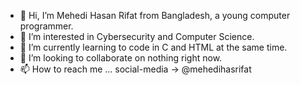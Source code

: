 - 👋 Hi, I’m Mehedi Hasan Rifat from Bangladesh, a young computer programmer.
- 👀 I’m interested in Cybersecurity and Computer Science.
- 🌱 I’m currently learning to code in C and HTML at the same time.
- 💞️ I’m looking to collaborate on nothing right now.
- 📫 How to reach me ... social-media -> @mehedihasrifat

<!---
mehedihasrifat/mehedihasrifat is a ✨ special ✨ repository because its `README.md` (this file) appears on your GitHub profile.
You can click the Preview link to take a look at your changes.
--->
